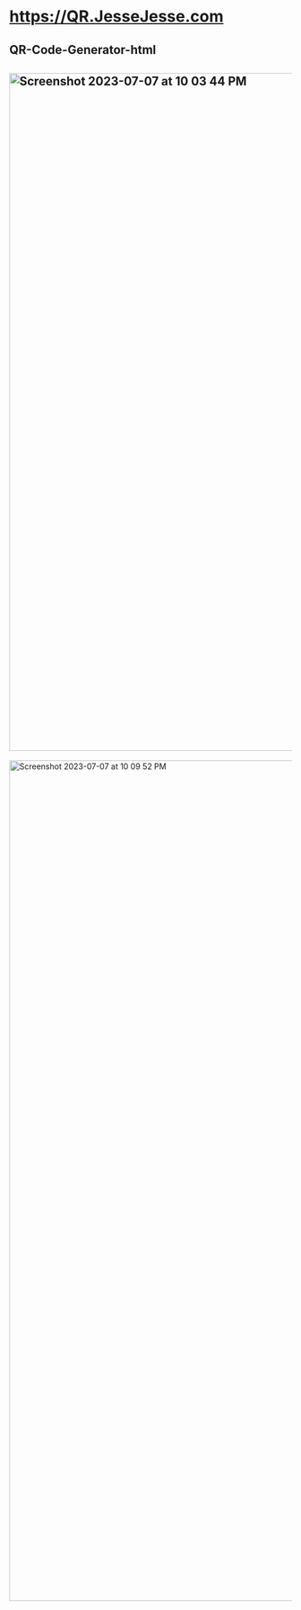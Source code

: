 # https://QR.JesseJesse.com
## QR-Code-Generator-html
## <img width="1207" alt="Screenshot 2023-07-07 at 10 03 44 PM" src="https://github.com/sudo-self/QR.JesseJesse.com/assets/119916323/50a62d31-9c55-457b-89cb-e9691128ae2b">

<img width="1497" alt="Screenshot 2023-07-07 at 10 09 52 PM" src="https://github.com/sudo-self/QR.JesseJesse.com/assets/119916323/8ed1536e-5db7-4adc-a2d9-6a98c15cd407">
